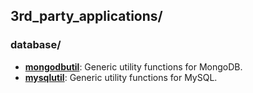 
## 3rd_party_applications/

### database/

* [**mongodbutil**](database/mongodbutil): Generic utility functions for MongoDB.
* [**mysqlutil**](database/mysqlutil): Generic utility functions for MySQL.
